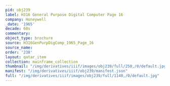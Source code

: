 ```yaml
---
pid: obj239
label: H316 General Purpose Digital Computer Page 16
company: Honeywell
_date: '1965'
decade: 60s
commentary:
object_type: brochure
source: H316GenPurpDigComp_1965_Page_16
source_name:
order: '238'
layout: qatar_item
collection: mainframe_collection
thumbnail: "/img/derivatives/iiif/images/obj239/full/250,/0/default.jpg"
manifest: "/img/derivatives/iiif/obj239/manifest.json"
full: "/img/derivatives/iiif/images/obj239/full/1140,/0/default.jpg"
---
```

